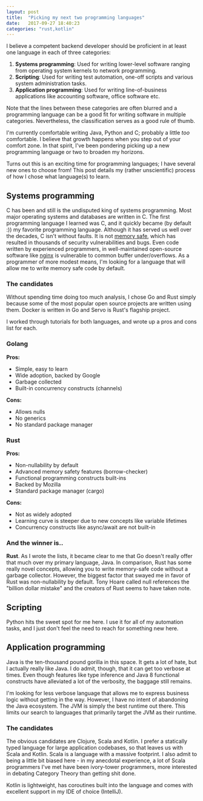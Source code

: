 ```yaml
---
layout: post
title:  "Picking my next two programming languages"
date:   2017-09-27 18:40:23
categories: "rust,kotlin"
---
```


I believe a competent backend developer should be proficient in at least one language in each of three categories:
1. **Systems programming**: Used for writing lower-level software ranging from operating system kernels to network programming. 
2. **Scripting**: Used for writing test automation, one-off scripts and various system administration tasks.
3. **Application programming**: Used for writing line-of-business applications like accounting software, office software etc.

Note that the lines between these categories are often blurred and a programming language can be a good fit for writing
software in multiple categories. Nevertheless, the classification serves as a good rule of thumb.

I'm currently comfortable writing Java, Python and C; probably a little _too_ comfortable. I believe that growth happens when you step out of 
your comfort zone. In that spirit, I've been pondering picking up a new programming language or two to
broaden my horizons.

Turns out this is an exciting time for programming languages; I have several new ones to choose from!  This post details my (rather unscientific)
process of how I chose what language(s) to learn.

## Systems programming

C has been and still is the undisputed king of systems programming. Most major operating systems and databases are written
in C. The first programming language I learned was C, and it quickly became (by default :)) my favorite programming language.
Although it has served us well over the decades, C isn't without faults. It is not [memory safe](https://en.wikipedia.org/wiki/Memory_safety),
which has resulted in thousands of security vulnerabilities and bugs. Even code written by experienced programmers, in well-maintained 
open-source software like [nginx](https://nvd.nist.gov/vuln/detail/CVE-2009-2629)
is vulnerable to common buffer under/overflows. As a programmer of more modest means, I'm looking for a language that will allow me to
write memory safe code by default.

### The candidates

Without spending time doing too much analysis, I chose Go and Rust simply because some of the most popular
open source projects are written using them. Docker is written in Go and Servo is Rust's flagship project.

I worked through tutorials for both languages, and wrote up a pros and cons list for each.

### Golang
**Pros:**
* Simple, easy to learn
* Wide adoption, backed by Google
* Garbage collected
* Built-in concurrency constructs (channels)

**Cons:**
* Allows nulls
* No generics
* No standard package manager

### Rust
**Pros:**
* Non-nullability by default
* Advanced memory safety features (borrow-checker)
* Functional programming constructs built-ins
* Backed by Mozilla
* Standard package manager (cargo)

**Cons:**
* Not as widely adopted
* Learning curve is steeper due to new concepts like variable lifetimes
* Concurrency constructs like async/await are not built-in

### And the winner is..

**Rust**. As I wrote the lists, it became clear to me that Go doesn't really offer that much over my primary language, Java.
In comparison, Rust has some really novel concepts, allowing you to write memory-safe code without a garbage collector. However,
the biggest factor that swayed me in favor of Rust was non-nullability by default. Tony Hoare called null references
the "billion dollar mistake" and the creators of Rust seems to have taken note.

## Scripting

Python hits the sweet spot for me here. I use it for all of my automation tasks, and I just don't feel the need to reach for
something new here.

## Application programming

Java is the ten-thousand pound gorilla in this space. It gets a lot of hate, but I actually really like Java. I do admit, though,
that it can get too verbose at times. Even though features like type inference and Java 8 functional constructs have alleviated a lot of the verbosity, the baggage still
remains. 

I'm looking for less verbose language that allows me to express business logic without getting in the way.
However, I have no intent of abandoning the Java ecosystem. The JVM is simply the best runtime out there.
This limits our search to languages that primarily target the JVM as their runtime.

### The candidates

The obvious candidates are Clojure, Scala and Kotlin. I prefer a statically typed language for large application codebases, so that leaves us with Scala and Kotlin.
Scala is a language with a massive footprint. I also admit to being
a little bit biased here - in my anecdotal experience, a lot of Scala programmers I've met have been ivory-tower programmers, more
interested in debating Category Theory than getting shit done.

Kotlin is lightweight, has coroutines built into the language and comes with excellent support in my IDE of choice (IntelliJ).
